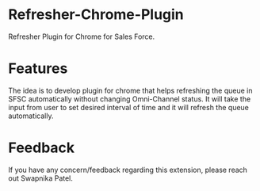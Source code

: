 # Refresher-Chrome-Plugin
  Refresher Plugin for Chrome for Sales Force.

# Features
  The idea is to develop plugin for chrome that helps refreshing the queue in SFSC automatically without changing Omni-Channel status. 
  It will take the input from user to set desired interval of time and it will refresh the queue automatically.

# Feedback
  If you have any concern/feedback regarding this extension, please reach out Swapnika Patel.
